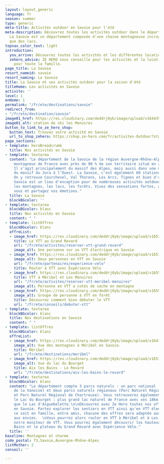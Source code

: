 ```yaml
---
layout: layout_generic
language: fr
season: summer
type: generic
meta-title: Activités outdoor en Savoie pour l'été
meta-description: Découvrez toutes les activités outdoor dans le département savoyard.
  La Savoie est un département composée d'une chaine montagneuse incroyable ainsi
  que des lacs.
topnav_color_text: light
introduction:
  you_arrive: Découvrez toutes les activités et les différentes locations en Savoie
  zehero_advice: ZE HERO vous conseille pour les activités et la location des équipements
    pour toute la famille.
page_title: La Savoie
resort_nameid: savoie
resort_naming: La Savoie
title: La Savoie et ses activités outdoor pour la saison d'été
titleHome: Les activités en Savoie
activite: ''
level: 1
enHome: 1
permalink: "/fr/ete/destinations/savoie"
redirect_from:
- "/fr/ete/destination/savoie"
image01_href: https://res.cloudinary.com/deddrj0yb/image/upload/v1644398781/website/resorts/les%20menuires/Myrtilliers_et_vue_sur_station-Vincent_LOTTENBERG-30356-1600px_bbaihi.jpg
image01_alt: station de ski les Menuires
button_to_link_to_ze_hero_shop:
  button_text: Trouvez votre activité en Savoie
  url_to_shop_zehero: https://shop.ze-hero.com/fr/activites-Outdoor?station=Savoie+%2873%29&calessonstype=all&catypegenderlistsummer=all&calessonsactivitytype=Ski&start-date=12%2F12%2F2021
page_sections:
- template: heroBreadcrumb
  title: Nos activités en Savoie
- template: textarea
  content: "Le département de la Savoie de la région Auvergne-Rhône-Alpes est le plus
    montagneux de France avec près de 90 % de son territoire situé en zone de montagne.
    Il s’agit principalement du massif des Alpes, mais aussi dans une moindre mesure
    du massif du Jura à l’Ouest. La Savoie, c'est également 60 stations de sport d’hiver.
    On y retrouve Courchevel, Val Thorens, Les Arcs, Tignes et bien d'autres.  \nLa
    Savoie est un lieu d'exception pour de nombreuses activités outdoors. Partez découvrir
    les montagnes, les lacs, les forêts. Vivez des sensations fortes, admirez, détendez
    vous et partagez vos émotions."
  title: La Savoie
  blockBGcolor: ''
- template: textarea
  blockBGcolor: blanc
  title: Nos activités en Savoie
  content: " "
- template: listOffres
  blockBGcolor: blanc
  offreList:
  - image_href: https://res.cloudinary.com/deddrj0yb/image/upload/v1653899659/website/Exp%C3%A9rience%20V%C3%A9lo/randonn%C3%A9e_en_vtt_%C3%A9lectrique_%C3%A0_proximit%C3%A9_du_lac_d_annecy_en_haute-savoie..jpg
    title: Le VTT au Grand Revard
    url: "/fr/ete/activites/reserver-vtt-grand-revard"
    image_alt: Une personne sur un VTT électrique en Savoie
  - image_href: https://res.cloudinary.com/deddrj0yb/image/upload/v1653393324/website/Exp%C3%A9rience%20V%C3%A9lo/passage_%C3%A0_v%C3%A9lo_sur_la_passerelle_de_cusy_en_savoie..jpg
    image_alt: Deux personnes en VTT en Savoie
    url: "/fr/ete/partenaires/experience-velo"
    title: Rouler à VTT avec Expérience Vélo
  - image_href: https://res.cloudinary.com/deddrj0yb/image/upload/v1655108069/website/VTT%20AE/pexels-reinhard-bruckner-5328112.jpg
    title: VTT à Méribel et Les Menuires
    url: "/fr/ete/activites/reserver-vtt-meribel-menuires"
    image_alt: Personne en VTT a cotés de vache en montagne
  - image_href: https://res.cloudinary.com/deddrj0yb/image/upload/v1655108071/website/VTT%20AE/forest-4366094_1920.jpg
    image_alt: Groupe de personne à VTT en forêt
    title: Découvrez comment bien débuter le VTT
    url: "/fr/ete/conseils/debuter-vtt"
- template: textarea
  blockBGcolor: blanc
  title: Nos destinations en Savoie
  content: " "
- template: listOffres
  blockBGcolor: blanc
  offreList:
  - image_href: https://res.cloudinary.com/deddrj0yb/image/upload/v1643269872/website/M%C3%A9ribel/51413475434_999c49bc4f_k_tzeznm.jpg
    image_alt: Vue des montagnes à Méribel en Savoie.
    title: Méribel
    url: "/fr/ete/destinations/meribel"
  - image_href: https://res.cloudinary.com/deddrj0yb/image/upload/v1653471444/website/resorts/Le%20Revard/mercvrie-YlWgxkbP_pY-unsplash.jpg
    image_alt: Vue du lac du Bourget
    title: Aix les Bains - Le Revard
    url: "/fr/ete/destinations/aix-les-bains-le-revard"
- template: textarea
  blockBGcolor: blanc
  content: "Le département compte 3 parcs naturels : un parc national (Parc National
    de la Vanoise) et deux parcs naturels régionaux (Parc Naturel Régional des Bauges
    et Parc Naturel Régional de Chartreuse). Vous retrouverez également en Savoie
    le Lac du Bourget : plus grand lac naturel de France avec ses 18km de long ainsi
    que le Lac d'Aiguebelette.\n\nDécouvrez avec Ze Hero toutes nos offres de VTT
    en Savoie. Partez explorer les sentiers en VTT ainsi qu'en VTT électrique. Que
    ce soit en famille, entre amis, chacune des offres sera adaptée aux niveaux et
    aux envies.  \nVous pourrez alors rouler en VTT à Méribel et à Les Menuires avec
    notre moniteur de VTT. Vous pourrez également découvrir les hauteurs d'Aix les
    Bains et le plateau du Grand Revard avec Expérience Vélo."
  title: ''
baseline: Montagnes et charme
code_postal: 73,Savoie,Auvergne-Rhône-Alpes
listMother: 2
conseil: ''

---
```

